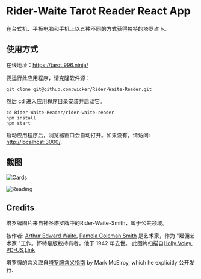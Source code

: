 # Rider-Waite Tarot Reader React App
在台式机、平板电脑和手机上以五种不同的方式获得独特的塔罗占卜。

## 使用方式

在线地址：https://tarot.996.ninja/

要运行此应用程序，请克隆软件源：

```
git clone git@github.com:wicker/Rider-Waite-Reader.git
```

然后 cd 进入应用程序目录安装并启动它。

```
cd Rider-Waite-Reader/rider-waite-reader
npm install
npm start
```

启动应用程序后，浏览器窗口会自动打开。如果没有，请访问: [http://localhost:3000/](http://localhost:3000/).

## 截图

![Cards](screenshot-cards.png)

![Reading](screenshot-reading.png)

## Credits

塔罗牌图片来自神圣塔罗牌中的Rider-Waite-Smith，属于公共领域。

按作者: <a href="//en.wikipedia.org/wiki/Arthur_Edward_Waite" class="mw-redirect" title="Arthur Edward Waite">Arthur Edward Waite</a>, 
<a href="//en.wikipedia.org/wiki/Pamela_Coleman_Smith" class="mw-redirect" title="Pamela Coleman Smith">Pamela Coleman Smith</a> 是艺术家，作为 "雇佣艺术家 "工作。怀特是版权持有者，他于 1942 年去世。
此图片扫描自<a rel="nofollow" class="external text" href="http://home.comcast.net/~vilex/">Holly Voley</a>,
<a href="//en.wikipedia.org/wiki/File:Cups01.jpg" title="Public domain in the United States">PD-US</a>,<a href="https://en.wikipedia.org/w/index.php?curid=35262364">Link</a>

塔罗牌的含义取自<a href="http://tarottools.com/a-guide-to-tarot-card-meanings/">塔罗牌含义指南</a> by Mark McElroy, which he explicitly 公开发行.

